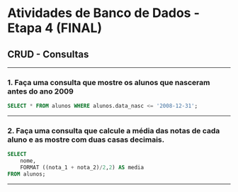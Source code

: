 # Atividades de Banco de Dados - Etapa 4 (FINAL)

## CRUD - Consultas

---
### 1. Faça uma consulta que mostre os alunos que nasceram antes do ano 2009
``` sql
SELECT * FROM alunos WHERE alunos.data_nasc <= '2008-12-31';
```
---
### 2. Faça uma consulta que calcule a média das notas de cada aluno e as mostre com duas casas decimais.
``` sql
SELECT 
	nome,
    FORMAT ((nota_1 + nota_2)/2,2) AS media
FROM alunos;
```
---
